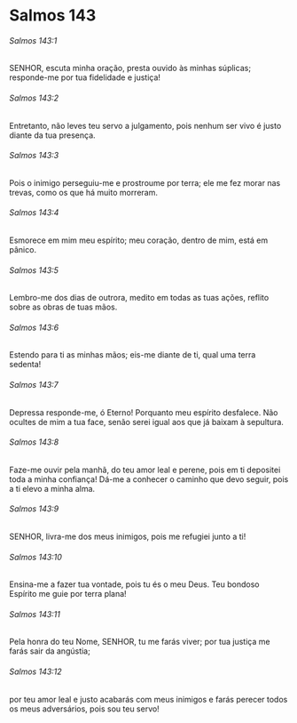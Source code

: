 # Salmos 143

###### Salmos 143:1

SENHOR, escuta minha oração, presta ouvido às minhas súplicas; responde-me por tua fidelidade e justiça!

###### Salmos 143:2

Entretanto, não leves teu servo a julgamento, pois nenhum ser vivo é justo diante da tua presença.

###### Salmos 143:3

Pois o inimigo perseguiu-me e prostroume por terra; ele me fez morar nas trevas, como os que há muito morreram.

###### Salmos 143:4

Esmorece em mim meu espírito; meu coração, dentro de mim, está em pânico.

###### Salmos 143:5

Lembro-me dos dias de outrora, medito em todas as tuas ações, reflito sobre as obras de tuas mãos.

###### Salmos 143:6

Estendo para ti as minhas mãos; eis-me diante de ti, qual uma terra sedenta!

###### Salmos 143:7

Depressa responde-me, ó Eterno! Porquanto meu espírito desfalece. Não ocultes de mim a tua face, senão serei igual aos que já baixam à sepultura.

###### Salmos 143:8

Faze-me ouvir pela manhã, do teu amor leal e perene, pois em ti depositei toda a minha confiança! Dá-me a conhecer o caminho que devo seguir, pois a ti elevo a minha alma.

###### Salmos 143:9

SENHOR, livra-me dos meus inimigos, pois me refugiei junto a ti!

###### Salmos 143:10

Ensina-me a fazer tua vontade, pois tu és o meu Deus. Teu bondoso Espírito me guie por terra plana!

###### Salmos 143:11

Pela honra do teu Nome, SENHOR, tu me farás viver; por tua justiça me farás sair da angústia;

###### Salmos 143:12

por teu amor leal e justo acabarás com meus inimigos e farás perecer todos os meus adversários, pois sou teu servo!

